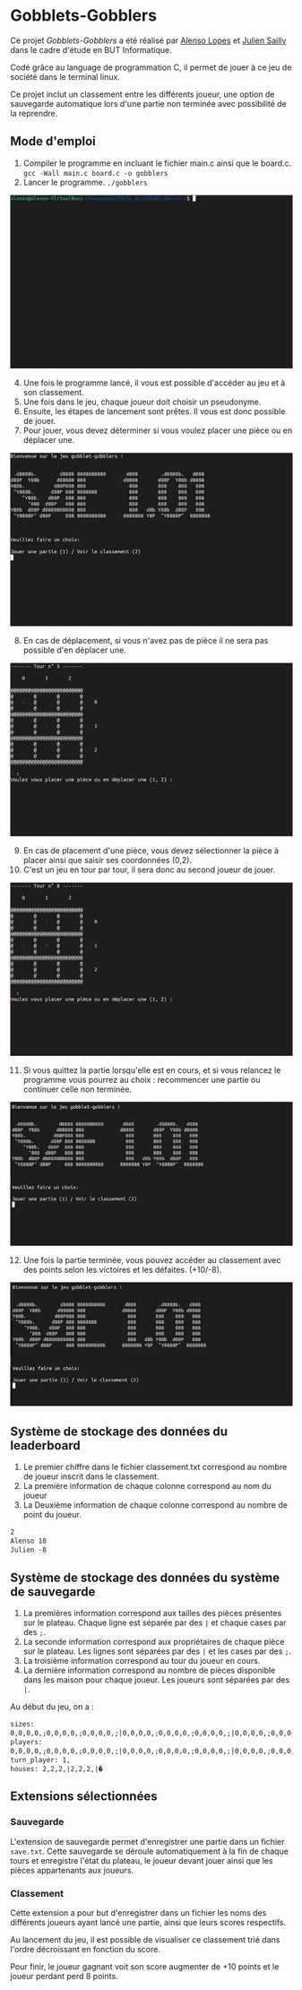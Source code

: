 # Gobblets-Gobblers
Ce projet _Gobblets-Gobblers_ a été réalisé par [Alenso Lopes](https://github.com/AlensoLopes) et [Julien Sailly](https://github.com/juliensailly) dans le cadre d'étude en BUT Informatique.

Codé grâce au language de programmation C, il permet de jouer à ce jeu de société dans le terminal linux.

Ce projet inclut un classement entre les différents joueur, une option de sauvegarde automatique lors d'une partie non terminée avec possibilité de la reprendre.

## Mode d'emploi

  1) Compiler le programme en incluant le fichier main.c ainsi que le board.c.
  `gcc -Wall main.c board.c -o gobblers`
  2) Lancer le programme.
  `./gobblers`

  ![Gif de la compilation](img/COMPILE.gif)

  4) Une fois le programme lancé, il vous est possible d'accéder au jeu et à son classement.
  5) Une fois dans le jeu, chaque joueur doit choisir un pseudonyme.
  6) Ensuite, les étapes de lancement sont prêtes. Il vous est donc possible de jouer.
  7) Pour jouer, vous devez déterminer si vous voulez placer une pièce ou en déplacer une.

![Gif du placement des pièces](img/PLACE.gif) 

  8) En cas de déplacement, si vous n'avez pas de pièce il ne sera pas possible d'en déplacer une.

![Gif du déplacement des pièces](img/MOVE.gif)

  9) En cas de placement d'une pièce, vous devez sélectionner la pièce à placer ainsi que saisir ses coordonnées (0,2).
  10) C'est un jeu en tour par tour, il sera donc au second joueur de jouer.

![Gif de la victoires](img/WIN.gif)

  11) Si vous quittez la partie lorsqu'elle est en cours, et si vous relancez le programme vous pourrez au choix : recommencer une partie ou continuer celle non terminée.

![Gif de la sauvegarde](img/save.gif)
    
  12) Une fois la partie terminée, vous pouvez accéder au classement avec des points selon les victoires et les défaites. (+10/-8).

![Gif du classement](img/RANK.gif)

## Système de stockage des données du leaderboard

  1) Le premier chiffre dans le fichier classement.txt correspond au nombre de joueur inscrit dans le classement.
  2) La première information de chaque colonne correspond au nom du joueur
  3) La Deuxième information de chaque colonne correspond au nombre de point du joueur.
```
2
Alenso 10
Julien -8
```

## Système de stockage des données du système de sauvegarde

  1) La premières information correspond aux tailles des pièces présentes sur le plateau. Chaque ligne est séparée par des `|` et chaque cases par des `;`.
  2) La seconde information correspond aux propriétaires de chaque pièce sur le plateau. Les lignes sont séparées par des `|` et les cases par des `;`.
  3) La troisième information correspond au tour du joueur en cours.
  4) La dernière information correspond au nombre de pièces disponible dans les maison pour chaque joueur. Les joueurs sont séparées par des `|`.

Au début du jeu, on a :
```
sizes: 0,0,0,0,;0,0,0,0,;0,0,0,0,;|0,0,0,0,;0,0,0,0,;0,0,0,0,;|0,0,0,0,;0,0,0,0,;0,0,0,0,;|
players: 0,0,0,0,;0,0,0,0,;0,0,0,0,;|0,0,0,0,;0,0,0,0,;0,0,0,0,;|0,0,0,0,;0,0,0,0,;0,0,0,0,;|
turn_player: 1,
houses: 2,2,2,|2,2,2,|�
```

## Extensions sélectionnées

### Sauvegarde

L'extension de sauvegarde permet d'enregistrer une partie dans un fichier `save.txt`. Cette sauvegarde se déroule automatiquement à la fin de chaque tours et enregistre l'état du plateau, le joueur devant jouer ainsi que les pièces appartenants aux joueurs.

### Classement

Cette extension a pour but d'enregistrer dans un fichier les noms des différents joueurs ayant lancé une partie, ainsi que leurs scores respectifs. 

Au lancement du jeu, il est possible de visualiser ce classement trié dans l'ordre décroissant en fonction du score. 

Pour finir, le joueur gagnant voit son score augmenter de +10 points et le joueur perdant perd 8 points. 
